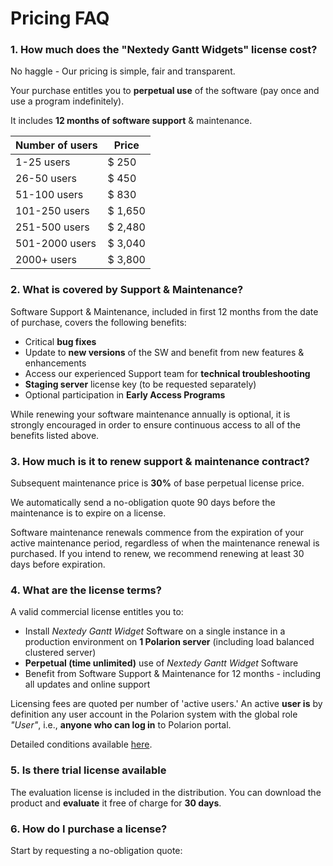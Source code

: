 #  Pricing FAQ


### 1. How much does the "Nextedy Gantt Widgets" license cost?

No haggle  - Our pricing is simple, fair and transparent.

Your purchase entitles you to **perpetual use** of the software 
(pay once and use a program indefinitely).

It includes **12 months of software support** & maintenance. 

Number of users  	| Price
------------------- 	| -------------
1-25 users			| $ 250		
26-50 users			| $ 450		
51-100 users			| $ 830		
101-250 users		| $ 1,650	
251-500 users		| $ 2,480	
501-2000 users		| $ 3,040	
2000+ users			| $ 3,800	


### 2. What is covered by Support & Maintenance?

Software Support & Maintenance, included in first 12 months from the date of purchase, covers the following benefits:

* Critical **bug fixes**
* Update to **new versions** of the SW and benefit from new features & enhancements
* Access our experienced Support team for **technical troubleshooting**
* **Staging server** license key (to be requested separately)
* Optional participation in **Early Access Programs**

While renewing your software maintenance annually is optional, it is strongly encouraged in order to ensure continuous access to all of the benefits listed above. 

### 3. How much is it to renew support & maintenance contract?

Subsequent maintenance price is **30%** of base perpetual license price. 

We automatically send a no-obligation quote 90 days before the maintenance is to expire on a license.

Software maintenance renewals commence from the expiration of your active maintenance period, regardless of when the maintenance renewal is purchased. If you intend to renew, we recommend renewing at least 30 days before expiration.


### 4. What are the license terms?
A valid commercial license entitles you to:

* Install *Nextedy Gantt Widget* Software on a single instance in a production environment on **1 Polarion server** (including load balanced clustered server)
* **Perpetual (time unlimited)** use of *Nextedy Gantt Widget* Software
* Benefit from Software Support & Maintenance for 12 months - including all updates and online support

Licensing fees are quoted per number of 'active users.' An active **user is** by definition any user account in the Polarion system with the global role  *"User"*, i.e., **anyone who can log in** to Polarion portal.

Detailed conditions available [here](https://gantt.nextedy.com/download/LICENSE.pdf).

### 5. Is there trial license available 

The evaluation license is included in the distribution. You can download the product and **evaluate** it free of charge for **30 days**.


### 6. How do I purchase a license?

Start by requesting a no-obligation quote:

<script charset="utf-8" type="text/javascript" src="//js.hsforms.net/forms/shell.js"></script>
<script>
  hbspt.forms.create({
	portalId: "6265870",
	formId: "c14213f2-29be-4184-987a-b2da34e44422"
});
</script>

<!-- Start of HubSpot Embed Code -->
<script type="text/javascript" id="hs-script-loader" async defer src="//js.hs-scripts.com/6265870.js"></script>
<!-- End of HubSpot Embed Code -->


